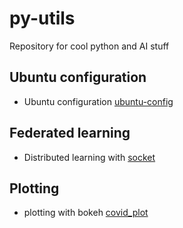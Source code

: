# py-utils
Repository for cool python and AI stuff

## Ubuntu configuration 
 - Ubuntu configuration [ubuntu-config](https://github.com/riccardoscheda/py-utils/tree/main/ubuntu-config)

## Federated learning

- Distributed learning with [socket](https://github.com/riccardoscheda/py-utils/tree/main/federated-learning/socket)

## Plotting

- plotting with bokeh [covid_plot](https://github.com/riccardoscheda/py-utils/tree/main/covid%20plot)
